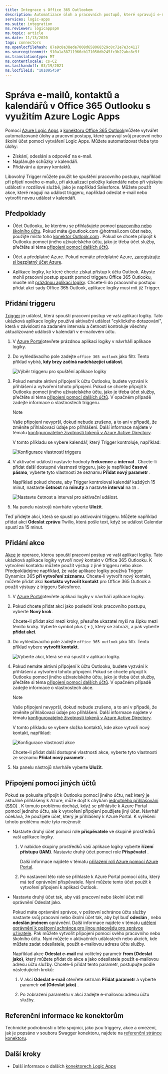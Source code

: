```yaml
---
title: Integrace s Office 365 Outlookem
description: Automatizace úloh a pracovních postupů, které spravují e-maily, kontakty a kalendáře v Office 365 Outlooku pomocí Azure Logic Apps
services: logic-apps
ms.suite: integration
ms.reviewer: logicappspm
ms.topic: article
ms.date: 11/13/2020
tags: connectors
ms.openlocfilehash: 87a9c8a38ede7008d658068329c8c72e7e3c4117
ms.sourcegitcommit: 910a1a38711966cb171050db245fc3b22abc8c5f
ms.translationtype: MT
ms.contentlocale: cs-CZ
ms.lasthandoff: 03/19/2021
ms.locfileid: "101095459"
---
```

# <a name="manage-email-contacts-and-calendars-in-office-365-outlook-by-using-azure-logic-apps"></a>Správa e-mailů, kontaktů a kalendářů v Office 365 Outlooku s využitím Azure Logic Apps

Pomocí [Azure Logic Apps](../logic-apps/logic-apps-overview.md) a [konektoru Office 365 Outlook](/connectors/office365connector/)můžete vytvářet automatizované úlohy a pracovní postupy, které spravují svůj pracovní nebo školní účet pomocí vytváření Logic Apps. Můžete automatizovat třeba tyto úlohy:

* Získání, odeslání a odpověď na e-mail.
* Naplánujte schůzky v kalendáři.
* Přidávání a úpravy kontaktů.

Libovolný Trigger můžete použít ke spuštění pracovního postupu, například při přijetí nového e-mailu, při aktualizaci položky kalendáře nebo při výskytu události v rozdílové službě, jako je například Salesforce. Můžete použít akce, které reagují na událost triggeru, například odeslat e-mail nebo vytvořit novou událost v kalendáři.

## <a name="prerequisites"></a>Předpoklady

* Účet Outlooku, ke kterému se přihlašujete pomocí [pracovního nebo školního účtu](https://www.office.com/). Pokud máte @outlook.com @hotmail.com účet nebo, použijte místo toho [konektor Outlook.com](../connectors/connectors-create-api-outlook.md) . Pokud se chcete připojit k Outlooku pomocí jiného uživatelského účtu, jako je třeba účet služby, přečtěte si téma [připojení pomocí dalších účtů](#connect-using-other-accounts).

* Účet a předplatné Azure. Pokud nemáte předplatné Azure, [zaregistrujte si bezplatný účet Azure](https://azure.microsoft.com/free/?WT.mc_id=A261C142F).

* Aplikace logiky, ke které chcete získat přístup k účtu Outlook. Abyste mohli pracovní postup spustit pomocí triggeru Office 365 Outlooku, musíte mít [prázdnou aplikaci logiky](../logic-apps/quickstart-create-first-logic-app-workflow.md). Chcete-li do pracovního postupu přidat akci sady Office 365 Outlook, aplikace logiky musí mít již Trigger.

## <a name="add-a-trigger"></a>Přidání triggeru

[Trigger](../logic-apps/logic-apps-overview.md#logic-app-concepts) je událost, která spouští pracovní postup ve vaší aplikaci logiky. Tato ukázková aplikace logiky používá aktivační událost "cyklického dotazování", která v závislosti na zadaném intervalu a četnosti kontroluje všechny aktualizované události v kalendáři v e-mailovém účtu.

1. V [Azure Portal](https://portal.azure.com)otevřete prázdnou aplikaci logiky v návrháři aplikace logiky.

1. Do vyhledávacího pole zadejte `office 365 outlook` jako filtr. Tento příklad vybírá, **kdy brzy začíná nadcházející událost**.
   
   ![Výběr triggeru pro spuštění aplikace logiky](./media/connectors-create-api-office365-outlook/office365-trigger.png)

1. Pokud nemáte aktivní připojení k účtu Outlooku, budete vyzváni k přihlášení a vytvoření tohoto připojení. Pokud se chcete připojit k Outlooku pomocí jiného uživatelského účtu, jako je třeba účet služby, přečtěte si téma [připojení pomocí dalších účtů](#connect-using-other-accounts). V opačném případě zadejte informace o vlastnostech triggeru.

   > [!NOTE]
   > Vaše připojení nevyprší, dokud nebude zrušeno, a to ani v případě, že změníte přihlašovací údaje pro přihlášení. Další informace najdete v tématu [konfigurovatelné životnosti tokenů v Azure Active Directory](../active-directory/develop/active-directory-configurable-token-lifetimes.md).

   V tomto příkladu se vybere kalendář, který Trigger kontroluje, například:

   ![Konfigurace vlastností triggeru](./media/connectors-create-api-office365-outlook/select-calendar.png)

1. V aktivační události nastavte hodnoty **frekvence** a **interval** . Chcete-li přidat další dostupné vlastnosti triggeru, jako je například **časové pásmo**, vyberte tyto vlastnosti ze seznamu **Přidat nový parametr** .

   Například pokud chcete, aby Trigger kontroloval kalendář každých 15 minut, nastavte **četnost** na **minuty** a nastavte **interval** na `15` . 

   ![Nastavte četnost a interval pro aktivační událost.](./media/connectors-create-api-office365-outlook/calendar-settings.png)

1. Na panelu nástrojů návrháře vyberte **Uložit**.

Teď přidejte akci, která se spustí po aktivování triggeru. Můžete například přidat akci **Odeslat zprávu** Twilio, která pošle text, když se událost Calendar spustí za 15 minut.

## <a name="add-an-action"></a>Přidání akce

[Akce](../logic-apps/logic-apps-overview.md#logic-app-concepts) je operace, kterou spouští pracovní postup ve vaší aplikaci logiky. Tato ukázková aplikace logiky vytvoří nový kontakt v Office 365 Outlooku. K vytvoření kontaktu můžete použít výstup z jiné triggeru nebo akce. Předpokládejme například, že vaše aplikace logiky používá Trigger Dynamics 365 **při vytvoření záznamu**. Chcete-li vytvořit nový kontakt, můžete přidat akci **kontaktu vytvořit kontakt** pro Office 365 Outlook a použít výstupy z triggeru Salesforce.

1. V [Azure Portal](https://portal.azure.com)otevřete aplikaci logiky v návrháři aplikace logiky.

1. Pokud chcete přidat akci jako poslední krok pracovního postupu, vyberte **Nový krok**. 

   Chcete-li přidat akci mezi kroky, přesuňte ukazatel myši na šipku mezi těmito kroky. Vyberte symbol plus ( **+** ), který se zobrazí, a pak vyberte **přidat akci**.

1. Do vyhledávacího pole zadejte `office 365 outlook` jako filtr. Tento příklad vybere **vytvořit kontakt**.

   ![Vyberte akci, která se má spustit v aplikaci logiky.](./media/connectors-create-api-office365-outlook/office365-actions.png) 

1. Pokud nemáte aktivní připojení k účtu Outlooku, budete vyzváni k přihlášení a vytvoření tohoto připojení. Pokud se chcete připojit k Outlooku pomocí jiného uživatelského účtu, jako je třeba účet služby, přečtěte si téma [připojení pomocí dalších účtů](#connect-using-other-accounts). V opačném případě zadejte informace o vlastnostech akce.

   > [!NOTE]
   > Vaše připojení nevyprší, dokud nebude zrušeno, a to ani v případě, že změníte přihlašovací údaje pro přihlášení. Další informace najdete v tématu [konfigurovatelné životnosti tokenů v Azure Active Directory](../active-directory/develop/active-directory-configurable-token-lifetimes.md).

   V tomto příkladu se vybere složka kontaktů, kde akce vytvoří nový kontakt, například:

   ![Konfigurace vlastností akce](./media/connectors-create-api-office365-outlook/select-contacts-folder.png)

   Chcete-li přidat další dostupné vlastnosti akce, vyberte tyto vlastnosti ze seznamu **Přidat nový parametr** .

1. Na panelu nástrojů návrháře vyberte **Uložit**.

<a name="connect-using-other-accounts"></a>

## <a name="connect-using-other-accounts"></a>Připojení pomocí jiných účtů

Pokud se pokusíte připojit k Outlooku pomocí jiného účtu, než který je aktuálně přihlášený k Azure, může dojít k chybám [jednotného přihlašování (SSO)](../active-directory/manage-apps/what-is-single-sign-on.md) . K tomuto problému dochází, když se přihlásíte k Azure Portal pomocí jednoho účtu, ale k vytvoření připojení použijete jiný účet. Návrhář očekává, že použijete účet, který je přihlášený k Azure Portal. K vyřešení tohoto problému máte tyto možnosti:

* Nastavte druhý účet pomocí role **přispěvatele** ve skupině prostředků vaší aplikace logiky.

  1. V nabídce skupiny prostředků vaší aplikace logiky vyberte **řízení přístupu (IAM)**. Nastavte druhý účet pomocí role **Přispěvatel** . 
  
     Další informace najdete v tématu [přiřazení rolí Azure pomocí Azure Portal](../role-based-access-control/role-assignments-portal.md).

  1. Po nastavení této role se přihlaste k Azure Portal pomocí účtu, který má teď oprávnění přispěvatele. Nyní můžete tento účet použít k vytvoření připojení k aplikaci Outlook.

* Nastavte druhý účet tak, aby váš pracovní nebo školní účet měl oprávnění Odeslat jako.

   Pokud máte oprávnění správce, v poštovní schránce účtu služby nastavte svůj pracovní nebo školní účet tak, aby byl buď **odeslán** , nebo **odeslán jménem** oprávnění. Další informace najdete v tématu [udělení oprávnění k poštovní schránce pro jinou nápovědu pro správce uživatele](/microsoft-365/admin/add-users/give-mailbox-permissions-to-another-user). Pak můžete vytvořit připojení pomocí svého pracovního nebo školního účtu. Nyní můžete v aktivačních událostech nebo akcích, kde můžete zadat odesílatele, použít e-mailovou adresu účtu služby.

   Například akce **Odeslat e-mail** má volitelný parametr **from (Odeslat jako)**, který můžete přidat do akce a jako odesílatele použít e-mailovou adresu účtu služby. Chcete-li přidat tento parametr, postupujte podle následujících kroků:

   1. V akci **Odeslat e-mail** otevřete seznam **Přidat parametr** a vyberte parametr **od (Odeslat jako)** .

   1. Po zobrazení parametru v akci zadejte e-mailovou adresu účtu služby.

## <a name="connector-reference"></a>Referenční informace ke konektorům

Technické podrobnosti o této spojnici, jako jsou triggery, akce a omezení, jak je popsáno v souboru Swagger konektoru, najdete na [referenční stránce konektoru](/connectors/office365/). 

## <a name="next-steps"></a>Další kroky

* Další informace o dalších [konektorech Logic Apps](../connectors/apis-list.md)

